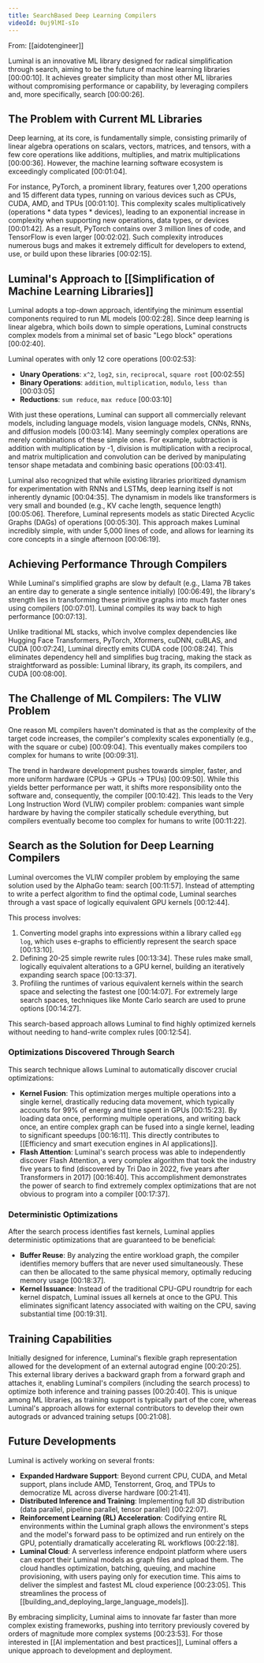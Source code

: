 ```yaml
---
title: SearchBased Deep Learning Compilers
videoId: 0uj9lMI-sIo
---
```


From: [[aidotengineer]] <br/> 

Luminal is an innovative ML library designed for radical simplification through search, aiming to be the future of machine learning libraries <a class="yt-timestamp" data-t="00:00:10">[00:00:10]</a>. It achieves greater simplicity than most other ML libraries without compromising performance or capability, by leveraging compilers and, more specifically, search <a class="yt-timestamp" data-t="00:00:26">[00:00:26]</a>.

## The Problem with Current ML Libraries

Deep learning, at its core, is fundamentally simple, consisting primarily of linear algebra operations on scalars, vectors, matrices, and tensors, with a few core operations like additions, multiplies, and matrix multiplications <a class="yt-timestamp" data-t="00:00:36">[00:00:36]</a>. However, the machine learning software ecosystem is exceedingly complicated <a class="yt-timestamp" data-t="00:01:04">[00:01:04]</a>.

For instance, PyTorch, a prominent library, features over 1,200 operations and 15 different data types, running on various devices such as CPUs, CUDA, AMD, and TPUs <a class="yt-timestamp" data-t="00:01:10">[00:01:10]</a>. This complexity scales multiplicatively (operations * data types * devices), leading to an exponential increase in complexity when supporting new operations, data types, or devices <a class="yt-timestamp" data-t="00:01:42">[00:01:42]</a>. As a result, PyTorch contains over 3 million lines of code, and TensorFlow is even larger <a class="yt-timestamp" data-t="00:02:02">[00:02:02]</a>. Such complexity introduces numerous bugs and makes it extremely difficult for developers to extend, use, or build upon these libraries <a class="yt-timestamp" data-t="00:02:15">[00:02:15]</a>.

## Luminal's Approach to [[Simplification of Machine Learning Libraries]]

Luminal adopts a top-down approach, identifying the minimum essential components required to run ML models <a class="yt-timestamp" data-t="00:02:28">[00:02:28]</a>. Since deep learning is linear algebra, which boils down to simple operations, Luminal constructs complex models from a minimal set of basic "Lego block" operations <a class="yt-timestamp" data-t="00:02:40">[00:02:40]</a>.

Luminal operates with only 12 core operations <a class="yt-timestamp" data-t="00:02:53">[00:02:53]</a>:
*   **Unary Operations**: `x^2`, `log2`, `sin`, `reciprocal`, `square root` <a class="yt-timestamp" data-t="00:02:55">[00:02:55]</a>
*   **Binary Operations**: `addition`, `multiplication`, `modulo`, `less than` <a class="yt-timestamp" data-t="00:03:05">[00:03:05]</a>
*   **Reductions**: `sum reduce`, `max reduce` <a class="yt-timestamp" data-t="00:03:10">[00:03:10]</a>

With just these operations, Luminal can support all commercially relevant models, including language models, vision language models, CNNs, RNNs, and diffusion models <a class="yt-timestamp" data-t="00:03:14">[00:03:14]</a>. Many seemingly complex operations are merely combinations of these simple ones. For example, subtraction is addition with multiplication by -1, division is multiplication with a reciprocal, and matrix multiplication and convolution can be derived by manipulating tensor shape metadata and combining basic operations <a class="yt-timestamp" data-t="00:03:41">[00:03:41]</a>.

Luminal also recognized that while existing libraries prioritized dynamism for experimentation with RNNs and LSTMs, deep learning itself is not inherently dynamic <a class="yt-timestamp" data-t="00:04:35">[00:04:35]</a>. The dynamism in models like transformers is very small and bounded (e.g., KV cache length, sequence length) <a class="yt-timestamp" data-t="00:05:06">[00:05:06]</a>. Therefore, Luminal represents models as static Directed Acyclic Graphs (DAGs) of operations <a class="yt-timestamp" data-t="00:05:30">[00:05:30]</a>. This approach makes Luminal incredibly simple, with under 5,000 lines of code, and allows for learning its core concepts in a single afternoon <a class="yt-timestamp" data-t="00:06:19">[00:06:19]</a>.

## Achieving Performance Through Compilers

While Luminal's simplified graphs are slow by default (e.g., Llama 7B takes an entire day to generate a single sentence initially) <a class="yt-timestamp" data-t="00:06:49">[00:06:49]</a>, the library's strength lies in transforming these primitive graphs into much faster ones using compilers <a class="yt-timestamp" data-t="00:07:01">[00:07:01]</a>. Luminal compiles its way back to high performance <a class="yt-timestamp" data-t="00:07:13">[00:07:13]</a>.

Unlike traditional ML stacks, which involve complex dependencies like Hugging Face Transformers, PyTorch, Xformers, cuDNN, cuBLAS, and CUDA <a class="yt-timestamp" data-t="00:07:24">[00:07:24]</a>, Luminal directly emits CUDA code <a class="yt-timestamp" data-t="00:08:24">[00:08:24]</a>. This eliminates dependency hell and simplifies bug tracing, making the stack as straightforward as possible: Luminal library, its graph, its compilers, and CUDA <a class="yt-timestamp" data-t="00:08:00">[00:08:00]</a>.

## The Challenge of ML Compilers: The VLIW Problem

One reason ML compilers haven't dominated is that as the complexity of the target code increases, the compiler's complexity scales exponentially (e.g., with the square or cube) <a class="yt-timestamp" data-t="00:09:04">[00:09:04]</a>. This eventually makes compilers too complex for humans to write <a class="yt-timestamp" data-t="00:09:31">[00:09:31]</a>.

The trend in hardware development pushes towards simpler, faster, and more uniform hardware (CPUs -> GPUs -> TPUs) <a class="yt-timestamp" data-t="00:09:50">[00:09:50]</a>. While this yields better performance per watt, it shifts more responsibility onto the software and, consequently, the compiler <a class="yt-timestamp" data-t="00:10:42">[00:10:42]</a>. This leads to the Very Long Instruction Word (VLIW) compiler problem: companies want simple hardware by having the compiler statically schedule everything, but compilers eventually become too complex for humans to write <a class="yt-timestamp" data-t="00:11:22">[00:11:22]</a>.

## Search as the Solution for Deep Learning Compilers

Luminal overcomes the VLIW compiler problem by employing the same solution used by the AlphaGo team: search <a class="yt-timestamp" data-t="00:11:57">[00:11:57]</a>. Instead of attempting to write a perfect algorithm to find the optimal code, Luminal searches through a vast space of logically equivalent GPU kernels <a class="yt-timestamp" data-t="00:12:44">[00:12:44]</a>.

This process involves:
1.  Converting model graphs into expressions within a library called `egg log`, which uses e-graphs to efficiently represent the search space <a class="yt-timestamp" data-t="00:13:10">[00:13:10]</a>.
2.  Defining 20-25 simple rewrite rules <a class="yt-timestamp" data-t="00:13:34">[00:13:34]</a>. These rules make small, logically equivalent alterations to a GPU kernel, building an iteratively expanding search space <a class="yt-timestamp" data-t="00:13:37">[00:13:37]</a>.
3.  Profiling the runtimes of various equivalent kernels within the search space and selecting the fastest one <a class="yt-timestamp" data-t="00:14:07">[00:14:07]</a>. For extremely large search spaces, techniques like Monte Carlo search are used to prune options <a class="yt-timestamp" data-t="00:14:27">[00:14:27]</a>.

This search-based approach allows Luminal to find highly optimized kernels without needing to hand-write complex rules <a class="yt-timestamp" data-t="00:12:54">[00:12:54]</a>.

### Optimizations Discovered Through Search

This search technique allows Luminal to automatically discover crucial optimizations:

*   **Kernel Fusion**: This optimization merges multiple operations into a single kernel, drastically reducing data movement, which typically accounts for 99% of energy and time spent in GPUs <a class="yt-timestamp" data-t="00:15:23">[00:15:23]</a>. By loading data once, performing multiple operations, and writing back once, an entire complex graph can be fused into a single kernel, leading to significant speedups <a class="yt-timestamp" data-t="00:16:11">[00:16:11]</a>. This directly contributes to [[Efficiency and smart execution engines in AI applications]].
*   **Flash Attention**: Luminal's search process was able to independently discover Flash Attention, a very complex algorithm that took the industry five years to find (discovered by Tri Dao in 2022, five years after Transformers in 2017) <a class="yt-timestamp" data-t="00:16:40">[00:16:40]</a>. This accomplishment demonstrates the power of search to find extremely complex optimizations that are not obvious to program into a compiler <a class="yt-timestamp" data-t="00:17:37">[00:17:37]</a>.

### Deterministic Optimizations

After the search process identifies fast kernels, Luminal applies deterministic optimizations that are guaranteed to be beneficial:

*   **Buffer Reuse**: By analyzing the entire workload graph, the compiler identifies memory buffers that are never used simultaneously. These can then be allocated to the same physical memory, optimally reducing memory usage <a class="yt-timestamp" data-t="00:18:37">[00:18:37]</a>.
*   **Kernel Issuance**: Instead of the traditional CPU-GPU roundtrip for each kernel dispatch, Luminal issues all kernels at once to the GPU. This eliminates significant latency associated with waiting on the CPU, saving substantial time <a class="yt-timestamp" data-t="00:19:31">[00:19:31]</a>.

## Training Capabilities

Initially designed for inference, Luminal's flexible graph representation allowed for the development of an external autograd engine <a class="yt-timestamp" data-t="00:20:25">[00:20:25]</a>. This external library derives a backward graph from a forward graph and attaches it, enabling Luminal's compilers (including the search process) to optimize both inference and training passes <a class="yt-timestamp" data-t="00:20:40">[00:20:40]</a>. This is unique among ML libraries, as training support is typically part of the core, whereas Luminal's approach allows for external contributors to develop their own autograds or advanced training setups <a class="yt-timestamp" data-t="00:21:08">[00:21:08]</a>.

## Future Developments

Luminal is actively working on several fronts:
*   **Expanded Hardware Support**: Beyond current CPU, CUDA, and Metal support, plans include AMD, Tenstorrent, Groq, and TPUs to democratize ML across diverse hardware <a class="yt-timestamp" data-t="00:21:41">[00:21:41]</a>.
*   **Distributed Inference and Training**: Implementing full 3D distribution (data parallel, pipeline parallel, tensor parallel) <a class="yt-timestamp" data-t="00:22:07">[00:22:07]</a>.
*   **Reinforcement Learning (RL) Acceleration**: Codifying entire RL environments within the Luminal graph allows the environment's steps and the model's forward pass to be optimized and run entirely on the GPU, potentially dramatically accelerating RL workflows <a class="yt-timestamp" data-t="00:22:18">[00:22:18]</a>.
*   **Luminal Cloud**: A serverless inference endpoint platform where users can export their Luminal models as graph files and upload them. The cloud handles optimization, batching, queuing, and machine provisioning, with users paying only for execution time. This aims to deliver the simplest and fastest ML cloud experience <a class="yt-timestamp" data-t="00:23:05">[00:23:05]</a>. This streamlines the process of [[building_and_deploying_large_language_models]].

By embracing simplicity, Luminal aims to innovate far faster than more complex existing frameworks, pushing into territory previously covered by orders of magnitude more complex systems <a class="yt-timestamp" data-t="00:23:53">[00:23:53]</a>. For those interested in [[AI implementation and best practices]], Luminal offers a unique approach to development and deployment.